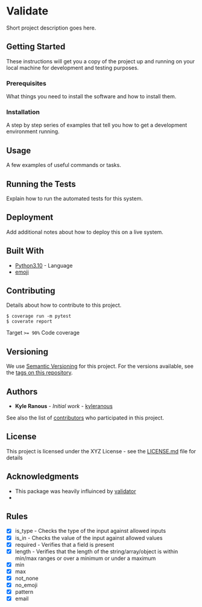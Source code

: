 # Validate

Short project description goes here.

## Getting Started

These instructions will get you a copy of the project up and running on your local machine for development and testing purposes.

### Prerequisites

What things you need to install the software and how to install them.

### Installation

A step by step series of examples that tell you how to get a development environment running.

## Usage

A few examples of useful commands or tasks.

## Running the Tests

Explain how to run the automated tests for this system.

## Deployment

Add additional notes about how to deploy this on a live system.

## Built With

* [Python3.10]() - Language
* [emoji]()

## Contributing

Details about how to contribute to this project.
```batch
$ coverage run -m pytest
$ coverate report
```
Target `>= 90%` Code coverage

## Versioning

We use [Semantic Versioning](https://semver.org/) for this project. For the versions available, see the [tags on this repository](https://github.com/your/project/tags).

## Authors

* **Kyle Ranous** - *Initial work* - [kyleranous](https://github.com/kyleranous)

See also the list of [contributors](https://github.com/your/project/contributors) who participated in this project.

## License

This project is licensed under the XYZ License - see the [LICENSE.md](LICENSE.md) file for details

## Acknowledgments

* This package was heavily influinced by [validator](https://pypi.org/project/validator/)
* 

## Rules
 - [x] is_type - Checks the type of the input against allowed inputs
 - [x] is_in - Checks the value of the input against allowed values
 - [x] required - Verifies that a field is present
 - [x] length - Verifies that the length of the string/array/object is within min/max ranges or over a minimum or under a maximum
 - [x] min
 - [x] max
 - [x] not_none
 - [x] no_emoji
 - [x] pattern
 - [x] email
